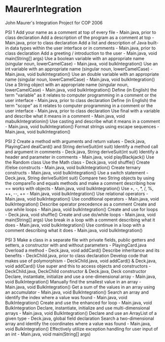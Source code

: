 # MaurerIntegration
John Maurer's Integration Project for COP 2006

PSI 1
Add your name as a comment at top of every file - Main.java, prior to class declaration
Add a description of the program as a comment at top - Main.java, prior to class declaration
Add a list and description of Java built-in data types within the user interface or in comments - Main.java, prior to class declaration
Add a greeting / introduction to the user - Main.java, void main(String[] args)
Use a boolean variable with an appropriate name  (singular noun, lowerCamelCase) - Main.java, void bulkIntegration()
Use an int variable with an appropriate name (singular noun, lowerCamelCase) - Main.java, void bulkIntegration()
Use an double variable with an appropriate name (singular noun, lowerCamelCase) - Main.java, void bulkIntegration()
Use a String object with an appropriate name (singular noun, lowerCamelCase) - Main.java, void bulkIntegration()
Define (in English) the term "variable" as it relates to computer programming in a comment or the user interface - Main.java, prior to class declaration
Define (in English) the term "scope" as it relates to computer programming in a comment or the user interface - Main.java, prior to class declaration
Use final with a variable and describe what it means in a comment - Main.java, void mabulkIntegrationin()
Use casting and describe what it means in a comment - Main.java, void bulkIntegration()
Format strings using escape sequences - Main.java, void bulkIntegration()

PSI 2
Create a method with arguments and return values - Deck.java, PlayingCard dealCard() and String deriveSuit(int suit)
Identify a method call and argument in comments - Deck.java, String deriveSuit(int suit)
Identify a header and parameter in comments - Main.java, void playBlackjack()
Use the Random class
Use the Math class - Deck.java, void shuffle()
Create if/else constructs - Main.java, void bulkIntegration()
Create ternary constructs - Main.java, void bulkIntegration()
Use a switch statement - Deck.java, String deriveSuit(int suit)
Compare two String objects by using the compareTo and equals methods and make a comment describing how == works with objects - Main.java, void bulkIntegration()
Use +, -, *, /, %, ++, --, += - Main.java, void bulkIntegration()
Use relational operators - Main.java, void bulkIntegration()
Use conditional operators - Main.java, void bulkIntegration()
Describe operator precedence as a comment
Create and use while loops - Main.java, void bulkIntegration()
Create and use for loops - Deck.java, void shuffle()
Create and use do/while loops - Main.java, void main(String[] args)
Use break in a loop with a comment describing what it does - Main.java, void bulkIntegration()
Use continue in a loop with a comment describing what it does - Main.java, void bulkIntegration()

PSI 3
Make a class in a separate file with private fields, public getters and setters, a constructor with and without parameters - PlayingCard.java
Overload a method - Deck.java, void addCard()
Describe inheritance and its benefits - DeckChild.java, prior to class declaration
Develop code that makes use of polymorphism - DeckChild.java, void addCard() & Deck.java, void addCard()
Use super and this to access objects and constructors - DeckChild.java, DeckChild constructor & Deck.java, Deck constructor
Declare, instantiate, initialize and use a one-dimensional array - Main.java, void BulkIntegration()
Manually find the smallest value in an array - Main.java, void BulkIntegration()
Get a sum of the values in an array using an accumulator - Main.java, void BulkIntegration()
Search an array and identify the index where a value was found - Main.java, void BulkIntegration()
Create and use the enhanced for loop - Main.java, void BulkIntegration
Declare, instantiate, initialize and use multi-dimensional arrays - Main.java, void BulkIntegration()
Declare and use an ArrayList of a given type - Deck.java, global field declaration
Search a two-dimensional array and identify the coordinates where a value was found - Main.java, void BulkIntegration()
Effectively utilize exception handling for user input of an int - Main.java, void main(String[] args)
